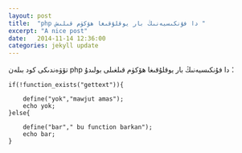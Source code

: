 ```yaml
---
layout: post
title:  "php دا فۇنكىسيەنىڭ بار يوقلۇقىغا ھۆكۈم قىلىش "
excerpt: "A nice post"
date:   2014-11-14 12:36:00
categories: jekyll update
---
```



<p>تۆۋەندىكى كود بىلەن php دا فۇنكىسيەنىڭ بار يوقلۇقىغا ھۆكۈم قىلغىلى بولىدۇ：</p>

<pre><code>if(!function_exists("gettext")){

	define("yok","mawjut amas");
	echo yok;
}else{

	define("bar"," bu function barkan");
	echo bar;
}
</code></pre>

